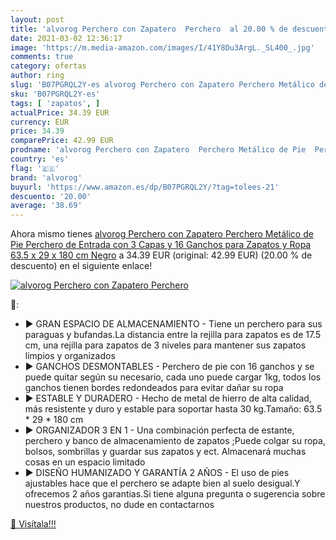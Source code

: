 ```yaml
---
layout: post
title: 'alvorog Perchero con Zapatero  Perchero  al 20.00 % de descuento'
date: 2021-03-02 12:36:17
image: 'https://m.media-amazon.com/images/I/41Y8Du3ArgL._SL400_.jpg'
comments: true
category: ofertas
author: ring
slug: 'B07PGRQL2Y-es alvorog Perchero con Zapatero Perchero Metálico de Pie...'
sku: 'B07PGRQL2Y-es'
tags: [ 'zapatos', ]
actualPrice: 34.39 EUR
currency: EUR
price: 34.39
comparePrice: 42.99 EUR
prodname: 'alvorog Perchero con Zapatero  Perchero Metálico de Pie  Perchero de Entrada con 3 Capas y 16 Ganchos para Zapatos y Ropa 63.5 x 29 x 180 cm  Negro'
country: 'es'
flag: '🇪🇸'
brand: 'alvorog'
buyurl: 'https://www.amazon.es/dp/B07PGRQL2Y/?tag=tolees-21'
descuento: '20.00'
average: '38.69'
---
```


Ahora mismo tienes [alvorog Perchero con Zapatero  Perchero Metálico de Pie  Perchero de Entrada con 3 Capas y 16 Ganchos para Zapatos y Ropa 63.5 x 29 x 180 cm  Negro](https://www.amazon.es/dp/B07PGRQL2Y/?tag=tolees-21) a 34.39 EUR (original: 42.99 EUR) (20.00 %  de descuento) en el siguiente enlace!

[![alvorog Perchero con Zapatero  Perchero ](https://m.media-amazon.com/images/I/41Y8Du3ArgL._SL400_.jpg)](https://www.amazon.es/dp/B07PGRQL2Y/?tag=tolees-21)

🔎:

- ▶ GRAN ESPACIO DE ALMACENAMIENTO - Tiene un perchero para sus paraguas y bufandas.La distancia entre la rejilla para zapatos es de 17.5 cm, una rejilla para zapatos de 3 niveles para mantener sus zapatos limpios y organizados
- ▶ GANCHOS DESMONTABLES - Perchero de pie con 16 ganchos y se puede quitar según su necesario, cada uno puede cargar 1kg, todos los ganchos tienen bordes redondeados para evitar dañar su ropa
- ▶ ESTABLE Y DURADERO - Hecho de metal de hierro de alta calidad, más resistente y duro y estable para soportar hasta 30 kg.Tamaño: 63.5 * 29 * 180 cm
- ▶ ORGANIZADOR 3 EN 1 - Una combinación perfecta de estante, perchero y banco de almacenamiento de zapatos ;Puede colgar su ropa, bolsos, sombrillas y guardar sus zapatos y ect. Almacenará muchas cosas en un espacio limitado
- ▶ DISEÑO HUMANIZADO Y GARANTÍA 2 AÑOS - El uso de pies ajustables hace que el perchero se adapte bien al suelo desigual.Y ofrecemos 2 años garantias.Si tiene alguna pregunta o sugerencia sobre nuestros productos, no dude en contactarnos

[🛒 Visítala!!!](https://www.amazon.es/dp/B07PGRQL2Y/?tag=tolees-21)
